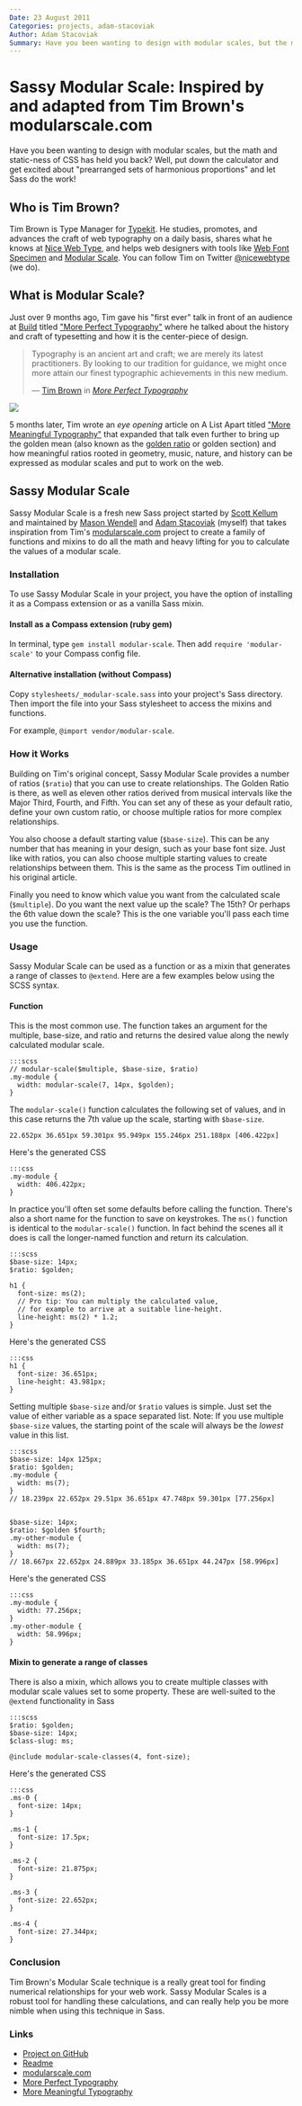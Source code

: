 ```yaml
---
Date: 23 August 2011
Categories: projects, adam-stacoviak
Author: Adam Stacoviak
Summary: Have you been wanting to design with modular scales, but the math and static-ness of CSS has held you back? Modular Scale is a Sass mixin that does all the heavy lifting and math for you to calculate the values of the modular scale. So put down the calculator and get excited about "prearranged sets of harmonious proportions" and let Sass do the work!
---
```


# Sassy Modular Scale: Inspired by and adapted from Tim Brown's modularscale.com

Have you been wanting to design with modular scales, but the math and static-ness of CSS has held you back? Well, put down the calculator and get excited about "prearranged sets of harmonious proportions" and let Sass do the work!

## Who is Tim Brown?

Tim Brown is Type Manager for [Typekit](http://typekit.com/). He studies, promotes, and advances the craft of web typography on a daily basis, shares what he knows at [Nice Web Type](http://nicewebtype.com/), and helps web designers with tools like [Web Font Specimen](http://webfontspecimen.com/) and [Modular Scale](http://modularscale.com/). You can follow Tim on Twitter [@nicewebtype](http://twitter.com/nicewebtype) (we do).

## What is Modular Scale?

Just over 9 months ago, Tim gave his "first ever" talk in front of an audience at [Build](http://www.buildconference.com/) titled ["More Perfect Typography"](http://vimeo.com/17079380) where he talked about the history and craft of typesetting and how it is the center-piece of design.

<blockquote cite="http://vimeo.com/17079380">
<p>Typography is an ancient art and craft; we are merely its latest practitioners. By looking to our tradition for guidance, we might once more attain our finest typographic achievements in this new medium.</p>
<footer>— <a href="http://nicewebtype.com/">Tim Brown</a> in <cite><a href="http://vimeo.com/17079380">More Perfect Typography</a></cite></footer>
</blockquote>

<a href="http://nicewebtype.com/fonts/minion-with-myriad-condensed/"><img src="/attachments/nicewebtype-modular-scale-demo.png" class="right" /></a>

5 months later, Tim wrote an *eye opening* article on A List Apart titled ["More Meaningful Typography"](http://www.alistapart.com/articles/more-meaningful-typography/) that expanded that talk even further to bring up the golden mean (also known as the [golden ratio](http://en.wikipedia.org/wiki/Golden_ratio) or golden section) and how meaningful ratios rooted in geometry, music, nature, and history can be expressed as modular scales and put to work on the web.

## Sassy Modular Scale

Sassy Modular Scale is a fresh new Sass project started by [Scott Kellum](http://scottkellum.com/) and maintained by [Mason Wendell](/mason-wendell) and [Adam Stacoviak](/adam-stacoviak) (myself) that takes inspiration from Tim's [modularscale.com](http://modularscale.com/) project to create a family of functions and mixins to do all the math and heavy lifting for you to calculate the values of a modular scale.

### Installation

To use Sassy Modular Scale in your project, you have the option of installing it as a Compass extension or as a vanilla Sass mixin.

#### Install as a Compass extension (ruby gem)

In terminal, type `gem install modular-scale`. Then add `require 'modular-scale'` to your Compass config file.

#### Alternative installation (without Compass)

Copy `stylesheets/_modular-scale.sass` into your project's Sass directory. Then import the file into your Sass stylesheet to access the mixins and functions.

For example, `@import vendor/modular-scale`.

### How it Works

Building on Tim's original concept, Sassy Modular Scale provides a number of ratios (`$ratio`) that you can use to create relationships. The Golden Ratio is there, as well as eleven other ratios derived from musical intervals like the Major Third, Fourth, and Fifth. You can set any of these as your default ratio, define your own custom ratio, or choose multiple ratios for more complex relationships.

You also choose a default starting value (`$base-size`). This can be any number that has meaning in your design, such as your base font size. Just like with ratios, you can also choose multiple starting values to create relationships between them. This is the same as the process Tim outlined in his original article.

Finally you need to know which value you want from the calculated scale (`$multiple`). Do you want the next value up the scale? The 15th? Or perhaps the 6th value down the scale? This is the one variable you'll pass each time you use the function.

### Usage

Sassy Modular Scale can be used as a function or as a mixin that generates a range of classes to `@extend`. Here are a few examples below using the SCSS syntax.

#### Function

This is the most common use. The function takes an argument for the multiple, base-size, and ratio and returns the desired value along the newly calculated modular scale.

    :::scss
    // modular-scale($multiple, $base-size, $ratio)
    .my-module {
      width: modular-scale(7, 14px, $golden);
    }

The `modular-scale()` function calculates the following set of values, and in this case returns the 7th value up the scale, starting with `$base-size`.

    22.652px 36.651px 59.301px 95.949px 155.246px 251.188px [406.422px]

Here's the generated CSS

    :::css
    .my-module {
      width: 406.422px;
    }

In practice you'll often set some defaults before calling the function. There's also a short name for the function to save on keystrokes. The `ms()` function is identical to the `modular-scale()` function. In fact behind the scenes all it does is call the longer-named function and return its calculation.

    :::scss
    $base-size: 14px;
    $ratio: $golden;

    h1 {
      font-size: ms(2);
      // Pro tip: You can multiply the calculated value,
      // for example to arrive at a suitable line-height.
      line-height: ms(2) * 1.2;
    }

Here's the generated CSS

    :::css
    h1 {
      font-size: 36.651px;
      line-height: 43.981px;
    }


Setting multiple `$base-size` and/or `$ratio` values is simple. Just set the value of either variable as a space separated list. Note: If you use multiple `$base-size` values, the starting point of the scale will always be the *lowest* value in this list.

    :::scss
    $base-size: 14px 125px;
    $ratio: $golden;
    .my-module {
      width: ms(7);
    }
    // 18.239px 22.652px 29.51px 36.651px 47.748px 59.301px [77.256px]


    $base-size: 14px;
    $ratio: $golden $fourth;
    .my-other-module {
      width: ms(7);
    }
    // 18.667px 22.652px 24.889px 33.185px 36.651px 44.247px [58.996px]

Here's the generated CSS

    :::css
    .my-module {
      width: 77.256px;
    }
    .my-other-module {
      width: 58.996px;
    }


#### Mixin to generate a range of classes

There is also a mixin, which allows you to create multiple classes with modular scale values set to some property. These are well-suited to the `@extend` functionality in Sass

    :::scss
    $ratio: $golden;
    $base-size: 14px;
    $class-slug: ms;

    @include modular-scale-classes(4, font-size);

Here's the generated CSS

    :::css
    .ms-0 {
      font-size: 14px;
    }

    .ms-1 {
      font-size: 17.5px;
    }

    .ms-2 {
      font-size: 21.875px;
    }

    .ms-3 {
      font-size: 22.652px;
    }

    .ms-4 {
      font-size: 27.344px;
    }


### Conclusion

Tim Brown's Modular Scale technique is a really great tool for finding numerical relationships for your web work. Sassy Modular Scales is a robust tool for handling these calculations, and can really help you be more nimble when using this technique in Sass.

### Links

* [Project on GitHub](https://github.com/scottkellum/modular-scale)
* [Readme](https://github.com/scottkellum/modular-scale/blob/master/readme.mdown)
* [modularscale.com](http://modularscale.com)
* [More Perfect Typography](http://vimeo.com/17079380)
* [More Meaningful Typography](http://www.alistapart.com/articles/more-meaningful-typography/)
